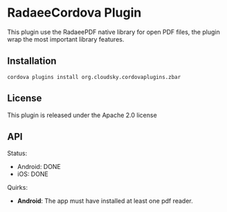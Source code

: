 # RadaeeCordova Plugin

This plugin use the RadaeePDF native library for open PDF files, the plugin wrap the most important library features.

## Installation

    cordova plugins install org.cloudsky.cordovaplugins.zbar

## License

This plugin is released under the Apache 2.0 license

## API

Status:

- Android: DONE
- iOS: DONE

Quirks:

- __Android__: The app must have installed at least one pdf reader.
